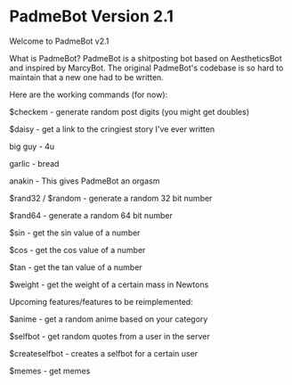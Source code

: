 # PadmeBot Version 2.1
Welcome to PadmeBot v2.1

What is PadmeBot?
PadmeBot is a shitposting bot based on AestheticsBot and inspired by MarcyBot. The original PadmeBot's codebase is so hard to maintain that a new one had to be written.


Here are the working commands (for now):

$checkem - generate random post digits (you might get doubles)

$daisy - get a link to the cringiest story I've ever written

big guy - 4u

garlic - bread

anakin - This gives PadmeBot an orgasm

$rand32 / $random - generate a random 32 bit number

$rand64 - generate a random 64 bit number

$sin <number> - get the sin value of a number
  
$cos <number> - get the cos value of a number
  
$tan <number> - get the tan value of a number
  
$weight <mass in kg> - get the weight of a certain mass in Newtons
  



Upcoming features/features to be reimplemented:

$anime <category> - get a random anime based on your category
  
$selfbot <username> - get random quotes from a user in the server
  
$createselfbot <username> - creates a selfbot for a certain user
  
$memes - get memes

